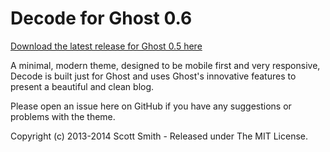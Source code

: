 # Decode for Ghost 0.6
[Download the latest release for Ghost 0.5 here](https://github.com/ScottSmith95/Decode-for-Ghost/archive/0.6.1.zip)

A minimal, modern theme, designed to be mobile first and very responsive, Decode is built just for Ghost and uses Ghost's innovative features to present a beautiful and clean blog.

Please open an issue here on GitHub if you have any suggestions or problems with the theme.

Copyright (c) 2013-2014 Scott Smith - Released under The MIT License.
